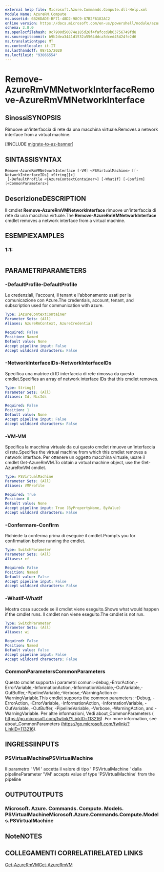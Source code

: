 ```yaml
---
external help file: Microsoft.Azure.Commands.Compute.dll-Help.xml
Module Name: AzureRM.Compute
ms.assetid: 6B26DADE-BF71-48D2-98C9-87B2F6182AC2
online version: https://docs.microsoft.com/en-us/powershell/module/azurerm.compute/remove-azurermvmnetworkinterface
schema: 2.0.0
ms.openlocfilehash: 0c7900d50074e185d26f4fafccd9b63756749fd8
ms.sourcegitcommit: b9b2dea3441d1532a5564ddca3dced45424fe2d6
ms.translationtype: MT
ms.contentlocale: it-IT
ms.lasthandoff: 08/15/2020
ms.locfileid: "93866554"
---
```

# <span data-ttu-id="a1056-101">Remove-AzureRmVMNetworkInterface</span><span class="sxs-lookup"><span data-stu-id="a1056-101">Remove-AzureRmVMNetworkInterface</span></span>

## <span data-ttu-id="a1056-102">Sinossi</span><span class="sxs-lookup"><span data-stu-id="a1056-102">SYNOPSIS</span></span>
<span data-ttu-id="a1056-103">Rimuove un'interfaccia di rete da una macchina virtuale.</span><span class="sxs-lookup"><span data-stu-id="a1056-103">Removes a network interface from a virtual machine.</span></span>

[!INCLUDE [migrate-to-az-banner](../../includes/migrate-to-az-banner.md)]

## <span data-ttu-id="a1056-104">SINTASSI</span><span class="sxs-lookup"><span data-stu-id="a1056-104">SYNTAX</span></span>

```
Remove-AzureRmVMNetworkInterface [-VM] <PSVirtualMachine> [[-NetworkInterfaceIDs] <String[]>]
 [-DefaultProfile <IAzureContextContainer>] [-WhatIf] [-Confirm] [<CommonParameters>]
```

## <span data-ttu-id="a1056-105">Descrizione</span><span class="sxs-lookup"><span data-stu-id="a1056-105">DESCRIPTION</span></span>
<span data-ttu-id="a1056-106">Il cmdlet **Remove-AzureRmVMNetworkInterface** rimuove un'interfaccia di rete da una macchina virtuale.</span><span class="sxs-lookup"><span data-stu-id="a1056-106">The **Remove-AzureRmVMNetworkInterface** cmdlet removes a network interface from a virtual machine.</span></span>

## <span data-ttu-id="a1056-107">ESEMPI</span><span class="sxs-lookup"><span data-stu-id="a1056-107">EXAMPLES</span></span>

### <span data-ttu-id="a1056-108">1:</span><span class="sxs-lookup"><span data-stu-id="a1056-108">1:</span></span>
```

```

## <span data-ttu-id="a1056-109">PARAMETRI</span><span class="sxs-lookup"><span data-stu-id="a1056-109">PARAMETERS</span></span>

### <span data-ttu-id="a1056-110">-DefaultProfile</span><span class="sxs-lookup"><span data-stu-id="a1056-110">-DefaultProfile</span></span>
<span data-ttu-id="a1056-111">Le credenziali, l'account, il tenant e l'abbonamento usati per la comunicazione con Azure.</span><span class="sxs-lookup"><span data-stu-id="a1056-111">The credentials, account, tenant, and subscription used for communication with azure.</span></span>

```yaml
Type: IAzureContextContainer
Parameter Sets: (All)
Aliases: AzureRmContext, AzureCredential

Required: False
Position: Named
Default value: None
Accept pipeline input: False
Accept wildcard characters: False
```

### <span data-ttu-id="a1056-112">-NetworkInterfaceIDs</span><span class="sxs-lookup"><span data-stu-id="a1056-112">-NetworkInterfaceIDs</span></span>
<span data-ttu-id="a1056-113">Specifica una matrice di ID interfaccia di rete rimossa da questo cmdlet.</span><span class="sxs-lookup"><span data-stu-id="a1056-113">Specifies an array of network interface IDs that this cmdlet removes.</span></span>

```yaml
Type: String[]
Parameter Sets: (All)
Aliases: Id, NicIds

Required: False
Position: 1
Default value: None
Accept pipeline input: False
Accept wildcard characters: False
```

### <span data-ttu-id="a1056-114">-VM</span><span class="sxs-lookup"><span data-stu-id="a1056-114">-VM</span></span>
<span data-ttu-id="a1056-115">Specifica la macchina virtuale da cui questo cmdlet rimuove un'interfaccia di rete.</span><span class="sxs-lookup"><span data-stu-id="a1056-115">Specifies the virtual machine from which this cmdlet removes a network interface.</span></span>
<span data-ttu-id="a1056-116">Per ottenere un oggetto macchina virtuale, usare il cmdlet Get-AzureRmVM.</span><span class="sxs-lookup"><span data-stu-id="a1056-116">To obtain a virtual machine object, use the Get-AzureRmVM cmdlet.</span></span>

```yaml
Type: PSVirtualMachine
Parameter Sets: (All)
Aliases: VMProfile

Required: True
Position: 0
Default value: None
Accept pipeline input: True (ByPropertyName, ByValue)
Accept wildcard characters: False
```

### <span data-ttu-id="a1056-117">-Confermare</span><span class="sxs-lookup"><span data-stu-id="a1056-117">-Confirm</span></span>
<span data-ttu-id="a1056-118">Richiede la conferma prima di eseguire il cmdlet.</span><span class="sxs-lookup"><span data-stu-id="a1056-118">Prompts you for confirmation before running the cmdlet.</span></span>
```yaml
Type: SwitchParameter
Parameter Sets: (All)
Aliases: cf

Required: False
Position: Named
Default value: False
Accept pipeline input: False
Accept wildcard characters: False
```

### <span data-ttu-id="a1056-119">-WhatIf</span><span class="sxs-lookup"><span data-stu-id="a1056-119">-WhatIf</span></span>
<span data-ttu-id="a1056-120">Mostra cosa succede se il cmdlet viene eseguito.</span><span class="sxs-lookup"><span data-stu-id="a1056-120">Shows what would happen if the cmdlet runs.</span></span> <span data-ttu-id="a1056-121">Il cmdlet non viene eseguito.</span><span class="sxs-lookup"><span data-stu-id="a1056-121">The cmdlet is not run.</span></span>
```yaml
Type: SwitchParameter
Parameter Sets: (All)
Aliases: wi

Required: False
Position: Named
Default value: False
Accept pipeline input: False
Accept wildcard characters: False
```

### <span data-ttu-id="a1056-122">CommonParameters</span><span class="sxs-lookup"><span data-stu-id="a1056-122">CommonParameters</span></span>
<span data-ttu-id="a1056-123">Questo cmdlet supporta i parametri comuni:-debug,-ErrorAction,-ErrorVariable,-InformationAction,-InformationVariable,-OutVariable,-OutBuffer,-PipelineVariable,-Verbose,-WarningAction e-WarningVariable.</span><span class="sxs-lookup"><span data-stu-id="a1056-123">This cmdlet supports the common parameters: -Debug, -ErrorAction, -ErrorVariable, -InformationAction, -InformationVariable, -OutVariable, -OutBuffer, -PipelineVariable, -Verbose, -WarningAction, and -WarningVariable.</span></span> <span data-ttu-id="a1056-124">Per altre informazioni, Vedi about_CommonParameters ( https://go.microsoft.com/fwlink/?LinkID=113216) .</span><span class="sxs-lookup"><span data-stu-id="a1056-124">For more information, see about_CommonParameters (https://go.microsoft.com/fwlink/?LinkID=113216).</span></span>

## <span data-ttu-id="a1056-125">INGRESSI</span><span class="sxs-lookup"><span data-stu-id="a1056-125">INPUTS</span></span>

### <span data-ttu-id="a1056-126">PSVirtualMachine</span><span class="sxs-lookup"><span data-stu-id="a1056-126">PSVirtualMachine</span></span>
<span data-ttu-id="a1056-127">Il parametro ' VM ' accetta il valore di tipo ' PSVirtualMachine ' dalla pipeline</span><span class="sxs-lookup"><span data-stu-id="a1056-127">Parameter 'VM' accepts value of type 'PSVirtualMachine' from the pipeline</span></span>

## <span data-ttu-id="a1056-128">OUTPUT</span><span class="sxs-lookup"><span data-stu-id="a1056-128">OUTPUTS</span></span>

### <span data-ttu-id="a1056-129">Microsoft. Azure. Commands. Compute. Models. PSVirtualMachine</span><span class="sxs-lookup"><span data-stu-id="a1056-129">Microsoft.Azure.Commands.Compute.Models.PSVirtualMachine</span></span>

## <span data-ttu-id="a1056-130">Note</span><span class="sxs-lookup"><span data-stu-id="a1056-130">NOTES</span></span>

## <span data-ttu-id="a1056-131">COLLEGAMENTI CORRELATI</span><span class="sxs-lookup"><span data-stu-id="a1056-131">RELATED LINKS</span></span>

[<span data-ttu-id="a1056-132">Get-AzureRmVM</span><span class="sxs-lookup"><span data-stu-id="a1056-132">Get-AzureRmVM</span></span>](./Get-AzureRmVM.md)


